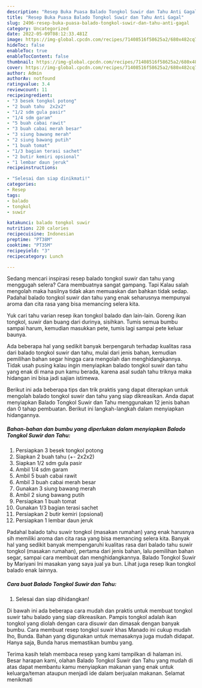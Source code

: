 ```yaml
---
description: "Resep Buka Puasa Balado Tongkol Suwir dan Tahu Anti Gagal"
title: "Resep Buka Puasa Balado Tongkol Suwir dan Tahu Anti Gagal"
slug: 2496-resep-buka-puasa-balado-tongkol-suwir-dan-tahu-anti-gagal
category: Uncategorized
date: 2022-05-09T08:12:33.481Z
image: https://img-global.cpcdn.com/recipes/71408516f58625a2/680x482cq70/balado-tongkol-suwir-dan-tahu-foto-resep-utama.jpg
hideToc: false
enableToc: true
enableTocContent: false
thumbnail: https://img-global.cpcdn.com/recipes/71408516f58625a2/680x482cq70/balado-tongkol-suwir-dan-tahu-foto-resep-utama.jpg
cover: https://img-global.cpcdn.com/recipes/71408516f58625a2/680x482cq70/balado-tongkol-suwir-dan-tahu-foto-resep-utama.jpg
author: Admin
authorAv: notfound
ratingvalue: 3.4
reviewcount: 11
recipeingredient:
- "3 besek tongkol potong"
- "2 buah tahu  2x2x2"
- "1/2 sdm gula pasir"
- "1/4 sdm garam"
- "5 buah cabai rawit"
- "3 buah cabai merah besar"
- "3 siung bawang merah"
- "2 siung bawang putih"
- "1 buah tomat"
- "1/3 bagian terasi sachet"
- "2 butir kemiri opsional"
- "1 lembar daun jeruk"
recipeinstructions:

- "Selesai dan siap dinikmati!"
categories:
- Resep
tags:
- balado
- tongkol
- suwir

katakunci: balado tongkol suwir 
nutrition: 220 calories
recipecuisine: Indonesian
preptime: "PT38M"
cooktime: "PT35M"
recipeyield: "3"
recipecategory: Lunch

---
```



Sedang mencari inspirasi resep balado tongkol suwir dan tahu yang menggugah selera? Cara membuatnya sangat gampang. Tapi Kalau salah mengolah maka hasilnya tidak akan memuaskan dan bahkan tidak sedap. Padahal balado tongkol suwir dan tahu yang enak seharusnya mempunyai aroma dan cita rasa yang bisa memancing selera kita.


Yuk cari tahu varian resep ikan tongkol balado dan lain-lain. Goreng ikan tongkol, suwir dan buang dari durinya, sisihkan. Tumis semua bumbu sampai harum, kemudian masukkan pete, tumis lagi sampai pete keluar baunya.

Ada beberapa hal yang sedikit banyak berpengaruh terhadap kualitas rasa dari balado tongkol suwir dan tahu, mulai dari jenis bahan, kemudian pemilihan bahan segar hingga cara mengolah dan menghidangkannya. Tidak usah pusing kalau ingin menyiapkan balado tongkol suwir dan tahu yang enak di mana pun kamu berada, karena asal sudah tahu triknya maka hidangan ini bisa jadi sajian istimewa.


Berikut ini ada beberapa tips dan trik praktis yang dapat diterapkan untuk mengolah balado tongkol suwir dan tahu yang siap dikreasikan. Anda dapat menyiapkan Balado Tongkol Suwir dan Tahu menggunakan 12 jenis bahan dan 0 tahap pembuatan. Berikut ini langkah-langkah dalam menyiapkan hidangannya.

<!--inarticleads1-->

##### Bahan-bahan dan bumbu yang diperlukan dalam menyiapkan Balado Tongkol Suwir dan Tahu:

1. Persiapkan 3 besek tongkol potong
1. Siapkan 2 buah tahu (+- 2x2x2)
1. Siapkan 1/2 sdm gula pasir
1. Ambil 1/4 sdm garam
1. Ambil 5 buah cabai rawit
1. Ambil 3 buah cabai merah besar
1. Gunakan 3 siung bawang merah
1. Ambil 2 siung bawang putih
1. Persiapkan 1 buah tomat
1. Gunakan 1/3 bagian terasi sachet
1. Persiapkan 2 butir kemiri (opsional)
1. Persiapkan 1 lembar daun jeruk


Padahal balado tahu suwir tongkol (masakan rumahan) yang enak harusnya sih memiliki aroma dan cita rasa yang bisa memancing selera kita. Banyak hal yang sedikit banyak mempengaruhi kualitas rasa dari balado tahu suwir tongkol (masakan rumahan), pertama dari jenis bahan, lalu pemilihan bahan segar, sampai cara membuat dan menghidangkannya. Balado Tongkol Suwir by Mariyani Ini masakan yang saya jual ya bun. Lihat juga resep Ikan tongkol balado enak lainnya. 

<!--inarticleads2-->

##### Cara buat Balado Tongkol Suwir dan Tahu:


1. Selesai dan siap dihidangkan!

Di bawah ini ada beberapa cara mudah dan praktis untuk membuat tongkol suwir tahu balado yang siap dikreasikan. Pampis tongkol adalah ikan tongkol yang diolah dengan cara disuwir dan dimasak dengan banyak bumbu. Cara membuat resep tongkol suwir khas Manado ini cukup mudah lho, Bunda. Bahan yang digunakan untuk memasaknya juga mudah didapat. Hanya saja, Bunda harus memastikan bumbu yang. 

Terima kasih telah membaca resep yang kami tampilkan di halaman ini. Besar harapan kami, olahan Balado Tongkol Suwir dan Tahu yang mudah di atas dapat membantu kamu menyiapkan makanan yang enak untuk keluarga/teman ataupun menjadi ide dalam berjualan makanan. Selamat menikmati
